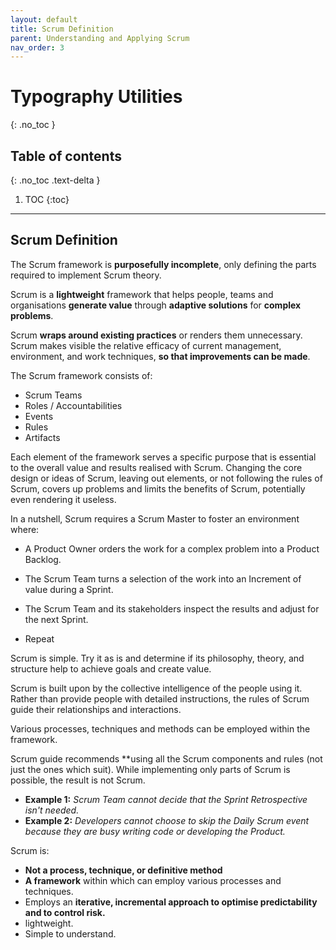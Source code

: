 ```yaml
---
layout: default
title: Scrum Definition
parent: Understanding and Applying Scrum
nav_order: 3
---
```


# Typography Utilities
{: .no_toc }

## Table of contents
{: .no_toc .text-delta }

1. TOC
{:toc}

---

## Scrum Definition

The Scrum framework is **purposefully incomplete**, only defining the parts required to implement Scrum theory.

Scrum is a **lightweight** framework that helps people, teams and organisations **generate value** through **adaptive solutions** for **complex problems**.

Scrum **wraps around existing practices** or renders them unnecessary. Scrum makes visible the relative efficacy of current management, environment, and work techniques, **so that improvements can be made**.

The Scrum framework consists of:
- Scrum Teams
- Roles / Accountabilities
- Events
- Rules
- Artifacts

Each element of the framework serves a specific purpose that is essential to the overall value and results realised with Scrum. Changing the core design or ideas of Scrum, leaving out elements, or not following the rules of Scrum, covers up problems and limits the benefits of Scrum, potentially even rendering it useless.

In a nutshell, Scrum requires a Scrum Master to foster an environment where:

- A Product Owner orders the work for a complex problem into a Product Backlog.

- The Scrum Team turns a selection of the work into an Increment of value during a Sprint.

- The Scrum Team and its stakeholders inspect the results and adjust for the next Sprint.

- Repeat

Scrum is simple. Try it as is and determine if its philosophy, theory, and structure help to achieve goals and create value.

Scrum is built upon by the collective intelligence of the people using it. Rather than provide people with detailed instructions, the rules of Scrum guide their relationships and interactions.

Various processes, techniques and methods can be employed within the framework.

Scrum guide recommends **using all the Scrum components and rules (not just the ones which suit). While implementing only parts of Scrum is possible, the result is not Scrum.

- **Example 1:** _Scrum Team cannot decide that the Sprint Retrospective isn't needed._
- **Example 2:** _Developers cannot choose to skip the Daily Scrum event because they are busy writing code or developing the Product._

Scrum is:
- **Not a process, technique, or definitive method**
- **A framework** within which can employ various processes and techniques.
- Employs an **iterative, incremental approach to optimise predictability and to control risk.**
- lightweight.
- Simple to understand.

